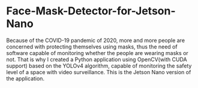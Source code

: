 # Face-Mask-Detector-for-Jetson-Nano
Because of the COVID-19 pandemic of 2020, more and more people are concerned with protecting themselves using masks, thus the need of software capable of monitoring whether the people are wearing masks or not. That is why I created a Python application using OpenCV(with CUDA support) based on the YOLOv4 algorithm, capable of monitoring the safety level of a space with video surveillance. This is the Jetson Nano version of the application.
